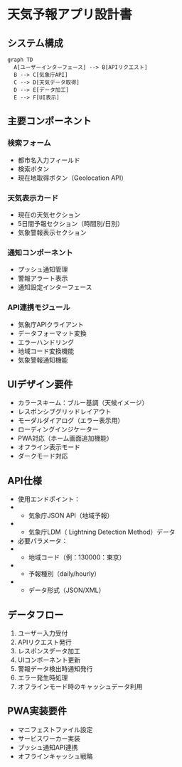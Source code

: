# 天気予報アプリ設計書

## システム構成
```mermaid
graph TD
  A[ユーザーインターフェース] --> B[APIリクエスト]
  B --> C[気象庁API]
  C --> D[天気データ取得]
  D --> E[データ加工]
  E --> F[UI表示]
```

## 主要コンポーネント
### 検索フォーム
- 都市名入力フィールド
- 検索ボタン
- 現在地取得ボタン（Geolocation API）

### 天気表示カード
- 現在の天気セクション
- 5日間予報セクション（時間別/日別）
- 気象警報表示セクション

### 通知コンポーネント
- プッシュ通知管理
- 警報アラート表示
- 通知設定インターフェース

### API連携モジュール
- 気象庁APIクライアント
- データフォーマット変換
- エラーハンドリング
- 地域コード変換機能
- 気象警報通知機能

## UIデザイン要件
- カラースキーム：ブルー基調（天候イメージ）
- レスポンシブグリッドレイアウト
- モーダルダイアログ（エラー表示用）
- ローディングインジケーター
- PWA対応（ホーム画面追加機能）
- オフライン表示モード
- ダークモード対応

## API仕様
+ 使用エンドポイント：
+  - 気象庁JSON API（地域予報）
+  - 気象庁LDM（ Lightning Detection Method）データ
+ 必要パラメータ：
+  - 地域コード（例：130000：東京）
+  - 予報種別（daily/hourly）
+  - データ形式（JSON/XML）

## データフロー
1. ユーザー入力受付
2. APIリクエスト発行
3. レスポンスデータ加工
4. UIコンポーネント更新
5. 警報データ検出時通知発行
6. エラー発生時処理
7. オフラインモード時のキャッシュデータ利用

## PWA実装要件
- マニフェストファイル設定
- サービスワーカー実装
- プッシュ通知API連携
- オフラインキャッシュ戦略

